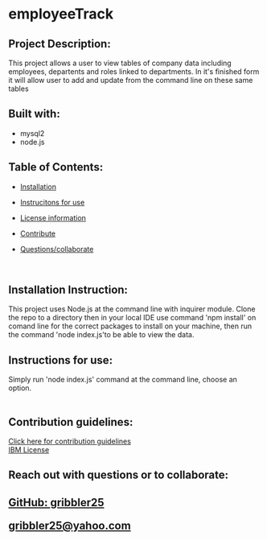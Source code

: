# employeeTrack

## Project Description:
   This project allows a user to view tables of company data including employees, departents and roles linked to departments.  In it's finished form it will allow user to add and update from the command line on these same tables
  </br>
  
  ## Built with:
  - mysql2
  - node.js
  
 ## Table of Contents:
   
 * <a href="#install">Installation</a>

 * <a href="#inst">Instrucitons for use</a>

 * <a href="#cont">License information</a>

 * <a href="#cont">Contribute</a>
 
 * <a href="#coll">Questions/collaborate </a>
    
 </br>

<h2 id="install"> Installation Instruction:</h2>
  This project uses Node.js at the command line with inquirer module. Clone the repo to a directory then in your local IDE use command 'npm install' on comand line for the correct packages to install on your machine, then run the command 'node index.js'to be able to view the data.
  
  </br>

  <h2 id="inst"> Instructions for use:</h2>
  Simply run 'node index.js' command at the command line, choose an option.
  
  </br>


  </br>


 <h2 id="cont"> Contribution guidelines:</h2>
  <a href="https://www.contributor-covenant.org">  Click here for contribution guidelines </a>
  </br>
  <a href="https://opensource.org/licenses/IPL-1.0">IBM License</a>
  
  </br>


  <footer>
  <h2 id="coll"> Reach out with questions or to collaborate:<h2>

  <a href="https://github.com/gribbler25">GitHub:  gribbler25</a>

  <a href="mailto:gribbler25@yahoo.com">gribbler25@yahoo.com</a>
  </footer>
